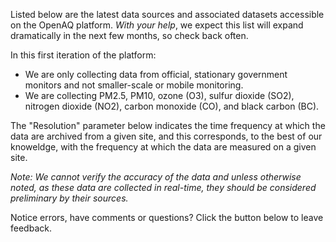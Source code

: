 Listed below are the latest data sources and associated datasets accessible on the OpenAQ platform. *With your help*, we expect this list will expand dramatically in the next few months, so check back often. 

In this first iteration of the platform:

- We are only collecting data from official, stationary government monitors and not smaller-scale or mobile monitoring.
- We are collecting PM2.5, PM10, ozone (O3), sulfur dioxide (SO2), nitrogen dioxide (NO2), carbon monoxide (CO), and black carbon (BC).

The "Resolution" parameter below indicates the time frequency at which the data are archived from a given site, and this corresponds, to the best of our knoweldge, with the frequency at which the data are measured on a given site. 

*Note: We cannot verify the accuracy of the data and unless otherwise noted, as these data are collected in real-time, they should be considered preliminary by their sources.*

Notice errors, have comments or questions? Click the button below to leave feedback.
